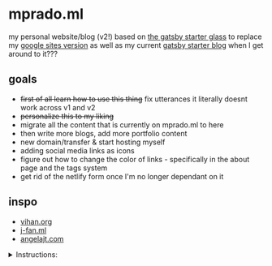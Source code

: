 # mprado.ml
my personal website/blog (v2!) based on [the gatsby starter glass](https://github.com/yinkakun/gatsby-starter-glass) to replace my [google sites version](https://www.mprado.ml/) as well as my current [gatsby starter blog](https://github.com/mapoztate/mprado.ml) when I get around to it??? 


## goals
* ~~first of all learn how to use this thing~~ fix utterances it literally doesnt work across v1 and v2
* ~~personalize this to my liking~~
* migrate all the content that is currently on mprado.ml to here
* then write more blogs, add more portfolio content
* new domain/transfer & start hosting myself
* adding social media links as icons
* figure out how to change the color of links - specifically in the about page and the tags system
* get rid of the netlify form once I'm no longer dependant on it

## inspo
* [vihan.org](https://vihan.org/)
* [j-fan.ml](https://j-fan.ml/)
* [angelajt.com](http://angelajt.com/)



<details>
<summary>Instructions: </summary>

# Gatsby Starter Glass

A Minimal & Beautiful Gatsby Personal Blog Starter With Nice Glassmorphism UI.

[View Live Demo](https://gatsbyglass.netlify.app)

![demo site screenshot](./screenshot.png)

## Features

Fully responsive
SEO metadata and Open Graph tags
Maximize lighthouse score
Contact form with Netlify Form
Edit Content with Netlify CMS
Easy to deploy
Syntax highlighting via PrismJS

## Local Install

```bash
# 1. Clone the repository
git clone https://github.com/yinkakun/gatsby-starter-glass

# 2. Navigate into repository
cd gatsby-starter-glass

# 3. Install the dependencies
yarn install

# 4. Start the development server
yarn start

# 5. Start the build mode
yarn  build
```

## Configuration

Within gatsby-config.js, you can specify information about your site (metadata) like the site title and description to properly generate meta tags.

```js
// gatsby-config.js

module.exports = {
  siteMetadata: {
    title: `Gatsby Starter Glass`,
    author: {
      name: `Yinka Adedire`,
      summary: `self-taught front-end dev. jamstack enthusaist.`,
    },
    description: `A Minimal & Beautiful Gatsby Personal Blog Starter With Nice Glassmorphism Ui.`,
    siteUrl: `https://gatsbyglass.netlify.app`,
    social: {
      twitter: `yinkakun`,
    },
  },

  // ...
};
```

## Deployment

Netlify is a great way to easily deploy sites plus this starter uses Netlify Form for the Contact form.

- Generate a new repo from this repo which will copy all files from this repo to your newly created repo.

- Goto app.netlify.com, Once you’ve logged in, click the 'New site from Git' button on your dashboard and choose your newly created repo.

- Follow the prompts, it will build and deploy the new site on Netlify, bringing you to the site dashboard when the build is complete.

## Manually Editing contents

### Blog Posts

Blog contents can be updated in markdown format at `content/blog`. Delete placeholder posts and start blogging.

```md
---
title: Hello World
date: '2021-05-01'
description: 'Hello World'
---

This top portion is the beginning of the post and will show up as the excerpt on the homepage.
```

### Pages

Homepage intro, Contact and About page content can be updated in markdown format at `content/pages`

# Editing Contents with Netlify CMS

This project is preconfigured to work with Netlify CMS.
When Netlify CMS makes commits to your repo, Netlify will auto-trigger a rebuild / deploy when new commits are made.
You’ll need to set up Netlify’s Identity service to authorize users to log in to the CMS.

- Goto app.netlify.com > select your website from the list.
- Goto identity and Click Enable Identiy.
- Click on Invite Users and invite yourself. You will receive an email and you need to accept the invitation to set the password.
- Now headover to Settings > Identity > Services and Enable Git Gateway
- You can also manage who can register and log in to your CMS. Goto Settings > Identity > Registration >Registration Preferences. I would prefer to keep it to Invite Only, if I am the only one using it.
- Now, goto to site-name.netlify.app/admin/, and login with your credentials.

Once you are in your Netlify CMS, you can navigate to Posts and Pages. Here you will find a list of existing pages and posts.

## Built with

- Gatsby for Static Site Generation
- Netlify CMS for content management
- Styled Component for styling

</details>
